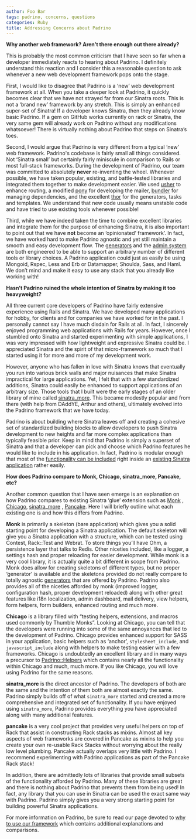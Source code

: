 ```yaml
---
author: Foo Bar
tags: padrino, concerns, questions
categories: Ruby
title: Addressing Concerns about Padrino
---
```


**Why another web framework? Aren’t there enough out there already?**

This is probably the most common criticism that I have seen so far when a developer immediately reacts to hearing about
Padrino. I definitely understand this reaction and I consider this a reasonable question to ask whenever a new web
development framework pops onto the stage.


First, I would like to disagree that Padrino is a ‘new’ web development framework at all. When you take a deeper look at
Padrino, it quickly becomes clear that we have not strayed far from our Sinatra roots. This is not a ‘brand new’
framework by any stretch. This is simply an enhanced super-set of Sinatra! If a developer knows Sinatra, then they
already know basic Padrino. If a gem on GitHub works currently on rack or Sinatra, the very same gem will already work
on Padrino without any modifications whatsoever! There is virtually nothing about Padrino that steps on Sinatra’s toes.


Second, I would argue that Padrino is very different from a typical ‘new’ web framework. Padrino's codebase is fairly
small all things considered. Not ‘Sinatra small’ but certainly fairly miniscule in comparison to Rails or most
full-stack frameworks. During the development of Padrino, our team was committed to absolutely **never** re-inventing
the wheel. Whenever possible, we have taken popular, existing, and battle-tested libraries and integrated them together
to make development easier. We used [usher](http://github.com/joshbuddy/usher) to enhance routing, a modified
[pony](http://github.com/adamwiggins/pony) for developing the mailer, [bundler](http://github.com/carlhuda/bundler) for
managing dependencies, and the excellent [thor](http://github.com/wycats/thor/) for the generators, tasks and templates.
We understand that new code usually means unstable code and have tried to use existing tools whenever possible!


Third, while we have indeed taken the time to combine excellent libraries and integrate them for the purpose of
enhancing Sinatra, it is also important to point out that we have **not** become an ‘opinionated’ framework’. In fact,
we have worked hard to make Padrino agnostic and yet still maintain a smooth and easy development flow. The
[generators](http://www.padrinorb.com/guides/generators) and the [admin
system](http://www.padrinorb.com/guides/padrino-admin) are both engineered to be able to support an arbitrary number of
different tools or library choices. A Padrino application could just as easily be using Mongoid, Rspec, Less and Erb or
Datamapper, Shoulda, Sass, and Haml. We don’t mind and make it easy to use any stack that you already like working with!


**Hasn’t Padrino ruined the whole intention of Sinatra by making it too heavyweight?**


All three current core developers of Padrino have fairly extensive experience using Rails and Sinatra. We have developed
many applications for hobby, for clients and for companies we have worked for in the past. I personally cannot say I
have much disdain for Rails at all. In fact, I sincerely enjoyed programming web applications with Rails for years.
However, once I stumbled onto Sinatra and started experimenting with simple applications, I was very impressed with how
lightweight and expressive Sinatra could be. I appreciated Sinatra and the spirit of that micro-framework so much that I
started using it for more and more of my development work.


However, anyone who has fallen in love with Sinatra knows that eventually you run into various brick walls and major
nuisances that make Sinatra impractical for large applications.  Yet, I felt that with a few standardized additions,
Sinatra could easily be enhanced to support applications of an arbitrary size. Those tools that I built were the early
stages of an older library of mine called [sinatra_more](http://github.com/nesquena/sinatra_more). This became
modestly popular and from there (with help from DAddYE, Arthur and others), ultimately evolved into the Padrino
framework that we have today.


Padrino is about building where Sinatra leaves off and creating a cohesive set of standardized building blocks to allow
developers to push Sinatra development to new heights and far more complex applications than typically feasible prior.
Keep in mind that Padrino is simply a superset of Sinatra and that a developer can pick and choose which Padrino
features he would like to include in his application. In fact, Padrino is modular enough that most of the
[functionality can be included](http://www.padrinorb.com/guides/standalone-usage-in-sinatra) right inside an
[existing Sinatra application](http://www.padrinorb.com/guides/standalone-usage-in-sinatra) rather easily.


**How does Padrino compare to Monk, Chicago, sinatra_more, Pancake, etc?**


Another common question that I have seen emerge is an explanation on how Padrino compares to existing Sinatra ‘glue’
extension such as [Monk](http://monkrb.com/) , [Chicago](http://github.com/thumblemonks/chicago),
[sinatra_more](http://github.com/nesquena/sinatra_more) ,
[Pancake](http://github.com/hassox/pancake). Here I will
briefly outline what each existing one is and how this differs from Padrino.


**Monk** is primarily a skeleton (bare application) which gives you a solid starting point for developing a Sinatra
application. The default skeleton will give you a Sinatra application with a structure, which can be tested using
Contest, Rack::Test and Webrat. To store things you’ll have Ohm, a persistence layer that talks to Redis. Other niceties
included, like a logger, a settings hash and proper reloading for easier development.  While monk is a very cool
library, it is actually quite a bit different in scope from Padrino. Monk does allow for creating skeletons of different
types, but no proper ‘generator’ is available and the skeletons provided do not really compare to totally agnostic
[generators](http://www.padrinorb.com/guides/generators) that are offered by Padrino. Padrino also provides all of the
niceties afforded by monk (improved logger, configuration hash, proper development reloaded) along with other great
features like i18n localization, admin dashboard, mail delivery, view helpers, form helpers, form builders, enhanced
routing and much more.


**Chicago** is a library filled with “testing helpers, extensions, and macros used commonly by Thumble Monks”.  Looking
at Chicago, you can tell that the developers were running into some of the same annoyances that led to the development
of Padrino. Chicago provides enhanced support for SASS in your application, basic helpers such as ‘anchor’,
`stylesheet_include`, and `javascript_include` along with helpers to make testing easier with a few frameworks. Chicago
is undoubtedly an excellent library and in many ways a precursor to
[Padrino::Helpers](http://www.padrinorb.com/guides/application-helpers) which contains nearly all the functionality
within Chicago and much, much more. If you like Chicago, you will love using Padrino for the same reasons.


**sinatra_more** is the direct ancestor of Padrino. The developers of both are the same and the intention of them both
are almost exactly the same. Padrino simply builds off of what `sinatra_more` started and created a more comprehensive
and integrated set of functionality. If you have enjoyed using `sinatra_more`, Padrino provides everything you have
appreciated along with many additional features.


**pancake** is a very cool project that provides very useful helpers on top of Rack that assist in constructing Rack
stacks as mixins. Almost all key aspects of web frameworks are covered in Pancake as mixins to help you create your own
re-usable Rack Stacks without worrying about the really low level plumbing.  Pancake actually overlaps very little with
Padrino. I recommend experimenting with Padrino applications as part of the Pancake Rack stack!


In addition, there are admittedly lots of libraries that provide small subsets of the functionality afforded by Padrino.
Many of these libraries are great and there is nothing about Padrino that prevents them from being used! In fact, any
library that you can use in Sinatra can be used the exact same way with Padrino. Padrino simply gives you a very strong
starting point for building powerful Sinatra applications.

For more information on Padrino, be sure to read our page devoted to
[why to use our framework](http://www.padrinorb.com/pages/why) which contains additional explanations and comparisons.

